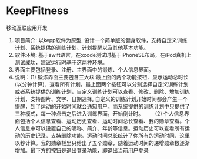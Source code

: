 # KeepFitness
移动互联应用开发
1. 项目简介: 以kepp软件为原型, 设计一个简单版的健身软件，支持自定义训练计划、系统提供的训练计划、计划提醒以及其他基本功能。
2. 软件环境: 基于swift语言，在xcode测试时基于iPhoneSE布局，在iPod真机上测试成功，建议运行时基于这两种环境。
3. 界面主要包括登录、注册、主界面中的锻炼、个人信息界面。
4. 说明：(1) 锻炼界面主要包含三大块:最上面的两个功能按钮、显示运动总时长(以分钟计算)、查看所有计划。最上面两个按钮可以分别选择自定义训练计划或者系统提供的训练计划，自定义训练计划可以查看、修改、删除、增加训练计划，支持图片、文字、日期选择, 自定义的训练计划开始时间都会产生一个提醒，到了运动的开始时间就会通知用户。而系统提供的训练计划中只提供了三种模式，每一种点击之后进入训练界面，开始倒计时。
        (2) 个人信息界面包括个人信息查看、运动历史查看、运动时间总长查看、我的勋章查看。个人信息中可以设置自己的昵称、简介、年龄等信息。运动历史可以查看所有运动的历史记录，支持删除功能。运动时间总长统计了你所有的运动时间，这里以秒计算。我的勋章栏里只给出了五个勋章，随着运动时间的递增勋章数逐渐增加。最下方的按钮是退出登录功能，即退出当前用户登录
